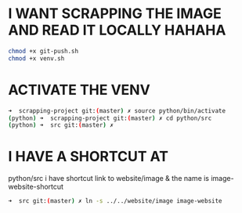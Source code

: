 # I WANT SCRAPPING THE IMAGE AND READ IT LOCALLY HAHAHA
```bash 
chmod +x git-push.sh
chmod +x venv.sh 
``` 

# ACTIVATE THE VENV
```bash
➜  scrapping-project git:(master) ✗ source python/bin/activate
(python) ➜  scrapping-project git:(master) ✗ cd python/src 
(python) ➜  src git:(master) ✗ 

```

# I HAVE A SHORTCUT AT 
python/src i have shortcut link to website/image & the name is image-website-shortcut
```bash
➜  src git:(master) ✗ ln -s ../../website/image image-website 
```

